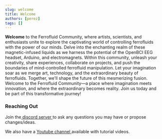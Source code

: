 ```yaml
---
slug: welcome
title: Welcome
authors: [perez]
tags: []
---
```

**Welcome** to the Ferrofluid Community, where artists, scientists, and
enthusiasts unite to explore the captivating world of controlling
ferrofluids with the power of our minds. Delve into the enchanting realm
 of these magnetic-infused liquids as we harness the potential of the
OpenBCI EEG headset, Arduino, and electromagnets. Within this community,
 unleash your creativity, share experiences, collaborate on projects,
and push the boundaries of mind-controlled ferrofluid manipulation. Let
your imagination soar as we merge art, technology, and the extraordinary
 beauty of ferrofluids. Together, we'll shape the future of this
mesmerizing fusion. Welcome to the Ferrofluid Community—a place where
imagination meets innovation, and where the extraordinary becomes
reality. Join us today and be part of this transformative journey!


### Reaching Out

Join the[ discord server ](https://discord.gg/SvfMjNP4)to ask any questions you may have or propose changes/ideas.

We also have a [Youtube channel ](https://www.youtube.com/channel/UCo-W0-K8zRfL9zwv4jWnePw)available with tutorial videos.
